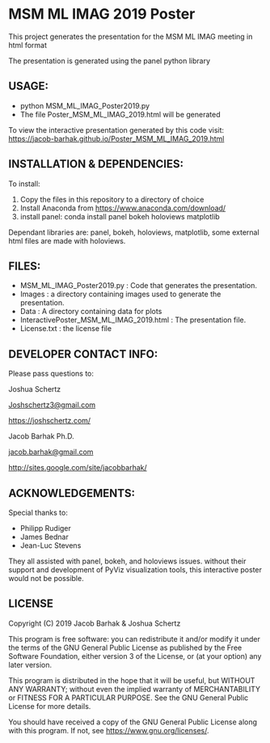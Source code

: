 MSM ML IMAG 2019 Poster
==============================

This project generates the presentation for the MSM ML IMAG meeting in html format

The presentation is generated using the panel python library

USAGE:
------
* python MSM_ML_IMAG_Poster2019.py
* The file Poster_MSM_ML_IMAG_2019.html will be generated

To view the interactive presentation generated by this code visit:
https://jacob-barhak.github.io/Poster_MSM_ML_IMAG_2019.html


INSTALLATION & DEPENDENCIES:
----------------------------
To install:
1. Copy the files in this repository to a directory of choice 
2. Install Anaconda from https://www.anaconda.com/download/
3. install panel: conda install panel bokeh holoviews matplotlib

Dependant libraries are: panel, bokeh, holoviews, matplotlib, some external html files are made with holoviews.


FILES:
------
* MSM_ML_IMAG_Poster2019.py : Code that generates the presentation.
* Images : a directory containing images used to generate the presentation.
* Data : A directory containing data for plots
* InteractivePoster_MSM_ML_IMAG_2019.html : The presentation file.
* License.txt : the license file


DEVELOPER CONTACT INFO:
-----------------------

Please pass questions to:

Joshua Schertz

Joshschertz3@gmail.com 

https://joshschertz.com/


Jacob Barhak Ph.D.

jacob.barhak@gmail.com

http://sites.google.com/site/jacobbarhak/





ACKNOWLEDGEMENTS:
-----------------
Special thanks to:
* Philipp Rudiger
* James Bednar
* Jean-Luc Stevens 

They all assisted with panel, bokeh, and holoviews issues.
without their support and development of PyViz visualization tools, this interactive poster would not be possible.


LICENSE
-------

Copyright (C) 2019 Jacob Barhak & Joshua Schertz


This program is free software: you can redistribute it and/or modify
it under the terms of the GNU General Public License as published by
the Free Software Foundation, either version 3 of the License, or
(at your option) any later version.

This program is distributed in the hope that it will be useful,
but WITHOUT ANY WARRANTY; without even the implied warranty of
MERCHANTABILITY or FITNESS FOR A PARTICULAR PURPOSE.  See the
GNU General Public License for more details.

You should have received a copy of the GNU General Public License
along with this program.  If not, see <https://www.gnu.org/licenses/>.